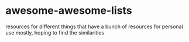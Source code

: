 # awesome-awesome-lists
resources for different things that have a bunch of resources for personal use mostly, hoping to find the similarities
